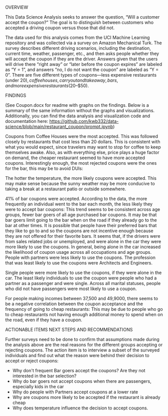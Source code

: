 OVERVIEW

This Data Science Analysis seeks to answer the question, “Will a customer accept the coupon?” The goal is to distinguish between customers who accepted a driving coupon versus those that did not. 

The data used for this analysis comes from the UCI Machine Learning repository and was collected via a survey on Amazon Mechanical Turk. The survey describes different driving scenarios, including the destination, current time, weather, passenger, etc., and then asks people whether they will accept the coupon if they are the driver. Answers given that the users will drive there “right away” or “later before the coupon expires” are labeled as “Y = 1”, and answers “no, I do not want the coupon” are labeled as “Y = 0”. There are five different types of coupons—less expensive restaurants (under $20), coffee houses, carry out and take away, bars, and more expensive restaurants ($20–$50).

FINDINGS

(See Coupon.docx for readme with graphs on the findings.  Below is a summary of the same information without the graphs and visualizations.  Additionally, you can find the data analysis and visualization code and documentation here: https://github.com/kwb332/data-science/blob/main/restaurant_coupon/prompt.ipynb)

Coupons from Coffee Houses were the most accepted.  This was followed closely by restaurants that cost less than 20 dollars.  This is consistent with what you would expect, since travelers may want to stop for coffee to keep themselves awake.  Also, as with everything else, price plays a huge factor on demand, the cheaper restaurant seemed to have more accepted coupons.  Interestingly enough, the most rejected coupons were the ones for the bar, this may be to avoid DUIs:

The hotter the temperature, the more likely coupons were accepted.  This may make sense because the sunny weather may be more conducive to taking a break at a restaurant patio or outside somewhere.


41% of bar coupons were accepted. According to the data, the more frequently an individual went to the bar each month, the less likely they were to accept bar coupons:  This trend seems to be consistent across age groups, fewer bar goers of all age purchased bar coupons.  It may be that bar goers limit going to the bar when on the road if they already go to the bar at other times.  It is possible that people have their preferred bars that they like to go to and so the coupons are not incentive enough because they are not offered for their favorite bars.  It seems that, if the drivers were from sales related jobs or unemployed, and were alone in the car they were more likely to use the coupons.  In general, being alone in the car increased the likelihood of coupon usage across all occupations and age groups. People with partners were less likely to use the coupons.  The profession that was least likely to use the coupons were Architects and Engineers. 

Single people were more likely to use the coupons, if they were alone in the car.  The least likely individuals to use the coupon were people who had a partner as a passenger and were single.  Across all marital statuses, people who did not have passengers were most likely to use a coupon.

For people making incomes between 37,500 and 49,9000, there seems to be a negative correlation between the coupon acceptance and the frequency of going to cheap restaurants:  This may be due to people who go to cheap restaurants not having enough additional money to spend when on the road, even if they have a coupon.

ACTIONABLE ITEMS NEXT STEPS AND RECOMMENDATIONS

Further surveys need to be done to confirm that assumptions made during the analysis above are the real reasons for the different groups accepting or rejecting coupons.  The action item is to interview a subset of the surveyed individuals and find out what the reason were behind their decision to accept or reject coupons:

- Why don't frequent Bar goers accept the coupons?  Are they not interested in the bar selection?
- Why do bar goers not accept coupons when there are passengers, especially kids in the car
- Why do people with Partners accept coupons at a lower rate
- Why are coupons more likely to be accepted if the restaurant is already cheap
- Why does temperature influence the decision to accept coupons.


 
